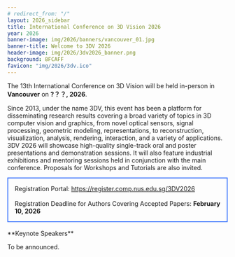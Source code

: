```yaml
---
# redirect_from: "/"
layout: 2026_sidebar
title: International Conference on 3D Vision 2026
year: 2026
banner-image: img/2026/banners/vancouver_01.jpg
banner-title: Welcome to 3DV 2026
header-image: img/2026/3dv2026_banner.png
background: 8FCAFF
favicon: "img/2026/3dv.ico"
---
```


<!-- <div style="border: 2px solid #467CFD; padding: 15px; text-align: left">
<i>Registration is now open: <a href="https://3dvconf.github.io/2026/registration/">Register here</a>.
<br><br>

For any visa related questions, please directly contact Ms. Jrene Müller (<a href="mailto:jrene.mueller@geod.baug.ethz.ch">jrene.mueller@geod.baug.ethz.ch</a>).
<br><br>

Early Registration Deadline: <b>January 14, 2026</b><br>
Regular Regular Registration Deadline: <b>March 10, 2026</b>
</i>

</div> -->
<!-- <div style="border: 2px solid #CCCCCC; padding: 15px; text-align: center">
<i>The list of accepted papers is now <a href="https://docs.google.com/spreadsheets/d/1E8d6-TNK-EfwGjcuRBag4UOt4yB48fZt868nL885d1o/edit#gid=1793029531">available</a>.
</i>
</div> -->

The 13th International Conference on 3D Vision will be held in-person in **Vancouver** on **?？？, 2026**.

<!-- This event has provided a premier platform for disseminating research results covering a broad variety of topics in the area of 3D research in computer vision and graphics, from novel optical sensors, signal processing, geometric modelling, representation and transmission, to visualization and interaction, and a variety of applications.  -->

Since 2013, under the name 3DV, this event has been a platform for disseminating research results covering a broad variety of topics in 3D computer vision and graphics, from novel optical sensors, signal processing, geometric modeling, representations, to reconstruction, visualization, analysis, rendering, interaction, and a variety of applications. 3DV 2026 will showcase high-quality single-track oral and poster presentations and demonstration sessions. It will also feature industrial exhibitions and mentoring sessions held in conjunction with the main conference. Proposals for Workshops and Tutorials are also invited.

<div style="border: 2px solid #467CFD; padding: 15px; text-align: left">
Registration Portal: <a href="https://register.comp.nus.edu.sg/3DV2026">https://register.comp.nus.edu.sg/3DV2026</a>
<br><br>
Registration Deadline for Authors Covering Accepted Papers: <b>February 10, 2026</b><br>
</div>


<br>
**Keynote Speakers**

<p>To be announced.</p>
<!-- 
<div class="row">
	<div class="col-md-4 align-self-center profile crop" >
		<a href="https://profiles.stanford.edu/fei-fei-li">
		<img alt="{{chair.name}}" src="{{site.url}}/img/2026/people/feifei.jpg"></a>
		<b>Fei-Fei Li</b><br><br><br>
	</div>
	<div class="col-md-3 align-self-center profile crop" >
		<a href="https://www.cs.cornell.edu/~snavely/ ">
		<img alt="{{chair.name}}" src="{{site.url}}/img/2026/people/noah.jpg"></a>
		<b>Noah Snavely</b><br><br><br>
	</div>
	<div class="col-md-3 align-self-center profile crop" >
		<a href="https://jonbarron.info/ ">
		<img alt="{{chair.name}}" src="{{site.url}}/img/2026/people/jon.jpg"></a>
		<b>Jon Barron</b><br><br><br>
	</div>
</div>
**Booklet**
Please download our digital <a href="https://drive.google.com/file/d/1w0PBhB04t7j_AY5epwQhKhatDq259gc-/view?usp=sharing">booklet</a> for the conference guide. -->

<!-- 
**Please check the following pages for more infomation**:
* [Latest News]({{site.url}}/{{page.year}}/news)
* [Call for Papers]({{site.url}}/{{page.year}}/call-for-papers)
* [Important Dates]({{site.url}}/{{page.year}}/dates)

**Organizers**:
* [ETHZ](https://ethz.ch/) -->
